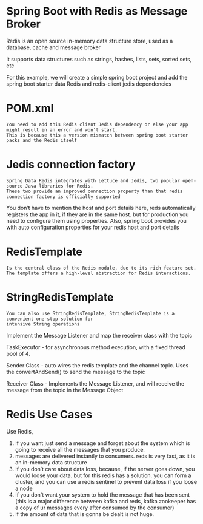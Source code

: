# Spring Boot with Redis as Message Broker

Redis is an open source in-memory data structure store, used as a database, cache and message broker

It supports data structures such as strings, hashes, lists, sets, sorted sets, etc

For this example, we will create a simple spring boot project and add the spring boot starter data Redis and redis-client jedis dependencies


# POM.xml
    You need to add this Redis client Jedis dependency or else your app might result in an error and won’t start. 
    This is because this a version mismatch between spring boot starter packs and the Redis itself

# Jedis connection factory
    Spring Data Redis integrates with Lettuce and Jedis, two popular open-source Java libraries for Redis. 
    These two provide an improved connection property than that redis connection factory is officially supported

You don’t have to mention the host and port details here, reds automatically registers the app in it, 
if they are in the same host. but for production you need to configure them using properties. Also, spring boot provides you with auto configuration properties for your redis host and port details

# RedisTemplate
    Is the central class of the Redis module, due to its rich feature set. 
    The template offers a high-level abstraction for Redis interactions. 

# StringRedisTemplate
    You can also use StringRedisTemplate, StringRedisTemplate is a convenient one-stop solution for 
    intensive String operations

Implement the Message Listener and map the receiver class with the topic

TaskExecutor - for asynchronous method execution, with a fixed thread pool of 4.

Sender Class - auto wires the redis template and the channel topic. Uses the convertAndSend() to send the message to the topic

Receiver Class - Implements the Message Listener, and will receive the message from the topic in the Message Object

# Redis Use Cases
Use Redis,
1. If you want just send a message and forget about the system which is going to receive all the messages that you produce.
2. messages are delivered instantly to consumers. reds is very fast, as it is an in-memory data structure
3. If you  don’t care about data loss, because, if the server goes down, you would loose your data. but for this redis has a solution.  you can form a cluster, and you can use a redis sentinel to prevent data loss if you loose a node
4. If you don't want your system to hold the message that has been sent (this is a major difference between kafka and reds, kafka zookeeper has a copy of ur messages every after consumed by the consumer)
5. If the amount of data that is gonna be dealt is not huge.


